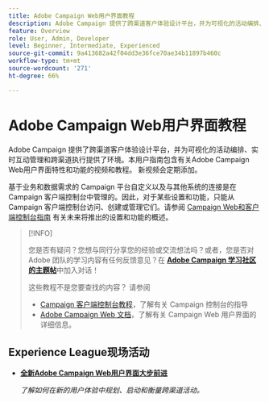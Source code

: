 ```yaml
---
title: Adobe Campaign Web用户界面教程
description: Adobe Campaign 提供了跨渠道客户体验设计平台，并为可视化的活动编排、实时互动管理和跨渠道执行提供了环境。本用户指南包含有关 Adobe Campaign Web 用户界面的特性和功能的视频和教程。
feature: Overview
role: User, Admin, Developer
level: Beginner, Intermediate, Experienced
source-git-commit: 9a413682a42f04dd3e36fce70ae34b11897b460c
workflow-type: tm+mt
source-wordcount: '271'
ht-degree: 66%

---
```


# Adobe Campaign Web用户界面教程

Adobe Campaign 提供了跨渠道客户体验设计平台，并为可视化的活动编排、实时互动管理和跨渠道执行提供了环境。本用户指南包含有关Adobe Campaign Web用户界面特性和功能的视频和教程。 新视频会定期添加。

基于业务和数据需求的 Campaign 平台自定义以及与其他系统的连接是在 Campaign 客户端控制台中管理的。因此，对于某些设置和功能，只能从 Campaign 客户端控制台访问、创建或管理它们。请参阅 [Campaign Web和客户端控制台指南](https://experienceleague.adobe.com/docs/campaign-web/v8/start/capability-matrix.html) 有关未来将推出的设置和功能的概述。

>[!INFO]
> 
> 您是否有疑问？您想与同行分享您的经验或交流想法吗？或者，您是否对 Adobe 团队的学习内容有任何反馈意见？在 **[Adobe Campaign 学习社区的主题帖](https://experienceleaguecommunities.adobe.com:443/t5/adobe-campaign-classic/join-the-discussion-on-adobe-campaign-learning/td-p/419096)**&#x200B;中加入对话！
>
>
> 这些教程不是您要查找的内容？
> 请参阅
> * [Campaign 客户端控制台教程](https://experienceleague.adobe.com/docs/campaign-learn/tutorials/overview.html?lang=zh-Hans)，了解有关 Campaign 控制台的指导
> * [Adobe Campaign Web 文档](https://experienceleague.adobe.com/docs/campaign-web/v8/campaign-web-home.html)，了解有关 Campaign Web 用户界面的详细信息。

<div id="recs-overview-body-1"></div>
<div id="recs-overview-body-2"></div>
<div id="recs-overview-body-3"></div>
<div id="recs-overview-body-4"></div>
<div id="recs-overview-body-5"></div>
<div id="recs-overview-body-6"></div>

<div id="staff-picks-section">
</div>

## Experience League现场活动

* **[全新Adobe Campaign Web用户界面大步前进](https://experienceleague.adobe.com/docs/events/experience-league-live-recordings/episodes/exl-live-episode-02-29-24.html)**

  *了解如何在新的用户体验中规划、启动和衡量跨渠道活动。*

